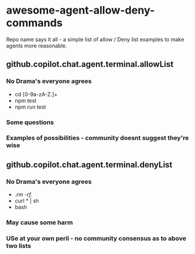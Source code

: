 # awesome-agent-allow-deny-commands
Repo name says it all - a simple list of allow / Deny list examples to make agents more reasonable.


##  github.copilot.chat.agent.terminal.allowList

### No Drama's everyone agrees
- cd [0-9a-zA-Z.]+
- npm test
- npm run test
### Some questions

### Examples of possibilities - community doesnt suggest they're wise


##   github.copilot.chat.agent.terminal.denyList

### No Drama's everyone agrees
- .*rm -rf.*
- curl * | sh
- bash

### May cause some harm

### USe at your own peril - no community consensus as to above two lists
